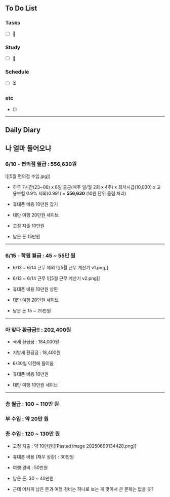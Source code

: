 ## To Do List
### Tasks
- [ ] 📅

### Study
- [ ] 📅 

### Schedule
- [ ] ⏳

### etc
- [ ] 

---
## Daily Diary

## 나 얼마 들어오냐
### 6/10 - 편의점 월급 : 556,630원
![[5월 편의점 수입.jpg]]

- 하루 7시간(23~06) x 8일 출근(매주 일/월 2회 x 4주) x 최저시급(10,030) x 고용보험 0.9% 제외(0.991) = **556,630** (10원 단위 올림 처리)

- 휴대폰 비용 10만원 갚기
- 대만 여행 20만원 세이브
- 고정 지출 10만원
- 남은 돈 15만원

---
### 6/15 - 학원 월급 : 45 ~ 55만 원
- 6/13 ~ 6/14 근무 제외
![[5월 근무 계산기 v1.png]]

- 6/13 ~ 6/14 근무
![[5월 근무 계산기 v2.png]]

- 휴대폰 비용 10만원 상환
- 대만 여행 20만원 세이브
- 남은 돈 15 ~ 25만원

---
### 아 맞다 환급금!! : 202,400원
- 국세 환급금 : 184,000원
- 지방세 환급금 : 18,400원
- 6/30일 이전에 들어옴

- 휴대폰 비용 10만원 
- 대만 여행 10만원 세이브

---
### 총 월급 : 100 ~ 110만 원
### 부 수입 : 약 20만 원
### 총 수입 : 120 ~ 130만 원
- 고정 지출 : 약 10만원![[Pasted image 20250609134428.png]]
- 휴대폰 비용 (채무 상환) : 30만원
- 여행 경비 : 50만원
- 남은 돈: 30 ~ 40만원

- 근데 어차피 남은 돈과 여행 경비는 하나로 보는 게 맞아서 큰 문제는 없을 듯?
